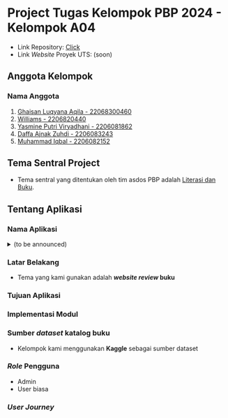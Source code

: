 # Project Tugas Kelompok PBP 2024 - Kelompok A04
- Link Repository: [Click](https://github.com/yps-a04/proyekTengahSemester.git)
- Link *Website* Proyek UTS: (soon)

## Anggota Kelompok
### Nama Anggota
1. [Ghaisan Luqyana Aqila - 22068300460](https://github.com/Ghaisan007)
2. [Williams - 2206820440](https://github.com/NtapSlur)
3. [Yasmine Putri Viryadhani - 2206081862](https://github.com/sdikyarts)
4. [Daffa Ajnak Zuhdi - 2206083243](https://github.com/Daffa2101)
5. [Muhammad Iqbal - 2206082152](https://github.com/Liqba)


## Tema Sentral Project
- Tema sentral yang ditentukan oleh tim asdos PBP adalah [Literasi dan Buku](https://pbp-fasilkom-ui.github.io/ganjil-2024/assignments/group/midterm#aturan-umum-tugas-kelompok).

## Tentang Aplikasi
### Nama Aplikasi
<details>
<summary>(to be announced)</summary>
    <img src="https://i.giphy.com/media/NvijSDwNLNR07tWV6f/giphy.webp" onerror="this.onerror=null;this.src='https://i.giphy.com/NvijSDwNLNR07tWV6f.gif';" alt="">
</details>

### Latar Belakang
- Tema yang kami gunakan adalah **<i>website review</i> buku**

### Tujuan Aplikasi


### Implementasi Modul


### Sumber <i>dataset</i> katalog buku
- Kelompok kami menggunakan **Kaggle** sebagai sumber dataset

### <i>Role</i> Pengguna
- Admin
- User biasa

### <i>User Journey</i>